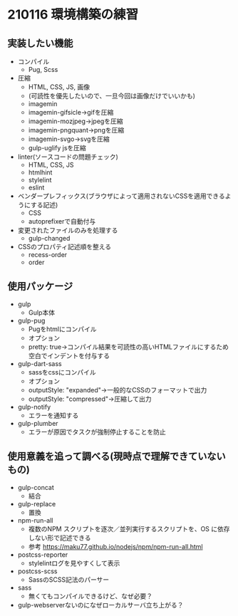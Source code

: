 # 210116 環境構築の練習

## 実装したい機能
- コンパイル
  - Pug, Scss
- 圧縮
  - HTML, CSS, JS, 画像
  - (可読性を優先したいので、一旦今回は画像だけでいいかも)
  - imagemin
  - imagemin-gifsicle→gifを圧縮
  - imagemin-mozjpeg→jpegを圧縮
  - imagemin-pngquant→pngを圧縮
  - imagemin-svgo→svgを圧縮
  - gulp-uglify jsを圧縮
- linter(ソースコードの問題チェック)
  - HTML, CSS, JS
  - htmlhint
  - stylelint
  - eslint
- ベンダープレフィックス(ブラウザによって適用されないCSSを適用できるようにする記述)
  - CSS
  - autoprefixerで自動付与
- 変更されたファイルのみを処理する
  - gulp-changed
- CSSのプロパティ記述順を整える
  - recess-order
  - order

## 使用パッケージ
- gulp
  - Gulp本体
- gulp-pug
  - Pugをhtmlにコンパイル
  - オプション
  - pretty: true→コンパイル結果を可読性の高いHTMLファイルにするため空白でインデントを付与する
- gulp-dart-sass
  - sassをcssにコンパイル
  - オプション
  - outputStyle: "expanded"→一般的なCSSのフォーマットで出力
  - outputStyle: "compressed"→圧縮して出力
- gulp-notify
  - エラーを通知する
- gulp-plumber
  - エラーが原因でタスクが強制停止することを防止

## 使用意義を追って調べる(現時点で理解できていないもの)
- gulp-concat
  - 結合
- gulp-replace
  - 置換
- npm-run-all
  - 複数のNPM スクリプトを逐次／並列実行するスクリプトを、OS に依存しない形で記述できる
  - 参考
  https://maku77.github.io/nodejs/npm/npm-run-all.html
- postcss-reporter
  - stylelintログを見やすくして表示
- postcss-scss
  - SassのSCSS記法のパーサー
- sass
  - 無くてもコンパイルできるけど、なぜ必要？
- gulp-webserverないのになぜローカルサーバ立ち上がる？